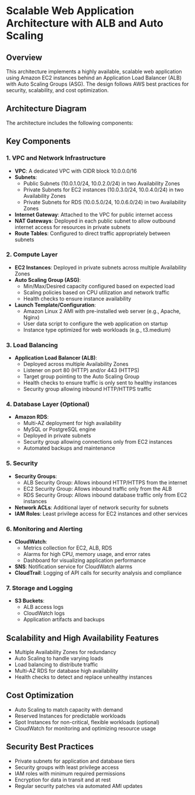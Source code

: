 # Scalable Web Application Architecture with ALB and Auto Scaling

## Overview
This architecture implements a highly available, scalable web application using Amazon EC2 instances behind an Application Load Balancer (ALB) with Auto Scaling Groups (ASG). The design follows AWS best practices for security, scalability, and cost optimization.

## Architecture Diagram
The architecture includes the following components:


## Key Components

### 1. VPC and Network Infrastructure
- **VPC**: A dedicated VPC with CIDR block 10.0.0.0/16
- **Subnets**:
  - Public Subnets (10.0.1.0/24, 10.0.2.0/24) in two Availability Zones
  - Private Subnets for EC2 instances (10.0.3.0/24, 10.0.4.0/24) in two Availability Zones
  - Private Subnets for RDS (10.0.5.0/24, 10.0.6.0/24) in two Availability Zones
- **Internet Gateway**: Attached to the VPC for public internet access
- **NAT Gateways**: Deployed in each public subnet to allow outbound internet access for resources in private subnets
- **Route Tables**: Configured to direct traffic appropriately between subnets

### 2. Compute Layer
- **EC2 Instances**: Deployed in private subnets across multiple Availability Zones
- **Auto Scaling Group (ASG)**:
  - Min/Max/Desired capacity configured based on expected load
  - Scaling policies based on CPU utilization and network traffic
  - Health checks to ensure instance availability
- **Launch Template/Configuration**:
  - Amazon Linux 2 AMI with pre-installed web server (e.g., Apache, Nginx)
  - User data script to configure the web application on startup
  - Instance type optimized for web workloads (e.g., t3.medium)

### 3. Load Balancing
- **Application Load Balancer (ALB)**:
  - Deployed across multiple Availability Zones
  - Listener on port 80 (HTTP) and/or 443 (HTTPS)
  - Target group pointing to the Auto Scaling Group
  - Health checks to ensure traffic is only sent to healthy instances
  - Security group allowing inbound HTTP/HTTPS traffic

### 4. Database Layer (Optional)
- **Amazon RDS**:
  - Multi-AZ deployment for high availability
  - MySQL or PostgreSQL engine
  - Deployed in private subnets
  - Security group allowing connections only from EC2 instances
  - Automated backups and maintenance

### 5. Security
- **Security Groups**:
  - ALB Security Group: Allows inbound HTTP/HTTPS from the internet
  - EC2 Security Group: Allows inbound traffic only from the ALB
  - RDS Security Group: Allows inbound database traffic only from EC2 instances
- **Network ACLs**: Additional layer of network security for subnets
- **IAM Roles**: Least privilege access for EC2 instances and other services

### 6. Monitoring and Alerting
- **CloudWatch**:
  - Metrics collection for EC2, ALB, RDS
  - Alarms for high CPU, memory usage, and error rates
  - Dashboard for visualizing application performance
- **SNS**: Notification service for CloudWatch alarms
- **CloudTrail**: Logging of API calls for security analysis and compliance

### 7. Storage and Logging
- **S3 Buckets**:
  - ALB access logs
  - CloudWatch logs
  - Application artifacts and backups

## Scalability and High Availability Features
- Multiple Availability Zones for redundancy
- Auto Scaling to handle varying loads
- Load balancing to distribute traffic
- Multi-AZ RDS for database high availability
- Health checks to detect and replace unhealthy instances

## Cost Optimization
- Auto Scaling to match capacity with demand
- Reserved Instances for predictable workloads
- Spot Instances for non-critical, flexible workloads (optional)
- CloudWatch for monitoring and optimizing resource usage

## Security Best Practices
- Private subnets for application and database tiers
- Security groups with least privilege access
- IAM roles with minimum required permissions
- Encryption for data in transit and at rest
- Regular security patches via automated AMI updates


